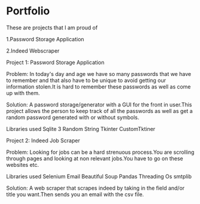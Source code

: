 # Portfolio
These are projects that I am proud of 

1.Password Storage Application 

2.Indeed Webscraper






Project 1: Password Storage Application 


Problem: In today's day and age we have so many passwords that we have to remember and that also have to be unique to avoid getting our information stolen.It is hard to remember these passwords as well as come up with them.

Solution: A password storage/generator with a GUI for the front in user.This project allows the person to keep track of all the passwords as well as get a random password generated with or without symbols.

Libraries used
Sqlite 3
Random 
String 
Tkinter 
CustomTktiner





Project 2: Indeed Job Scraper

Problem: Looking for jobs can be a hard strenuous process.You are scrolling through pages and looking at non relevant jobs.You have to go on these websites etc.

Libraries used
Selenium 
Email 
Beautiful Soup 
Pandas 
Threading 
Os 
smtplib


Solution: A web scraper that scrapes indeed by taking in the field and/or title you want.Then sends you an email with the csv file.

